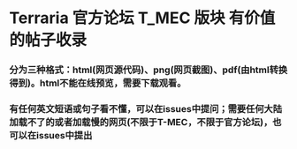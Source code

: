 # Terraria 官方论坛 T_MEC 版块 有价值的帖子收录
### 分为三种格式：html(网页源代码)、png(网页截图)、pdf(由html转换得到)。html不能在线预览，需要下载观看。
### 有任何英文短语或句子看不懂，可以在issues中提问；需要任何大陆加载不了的或者加载慢的网页(不限于T-MEC，不限于官方论坛)，也可以在issues中提出
